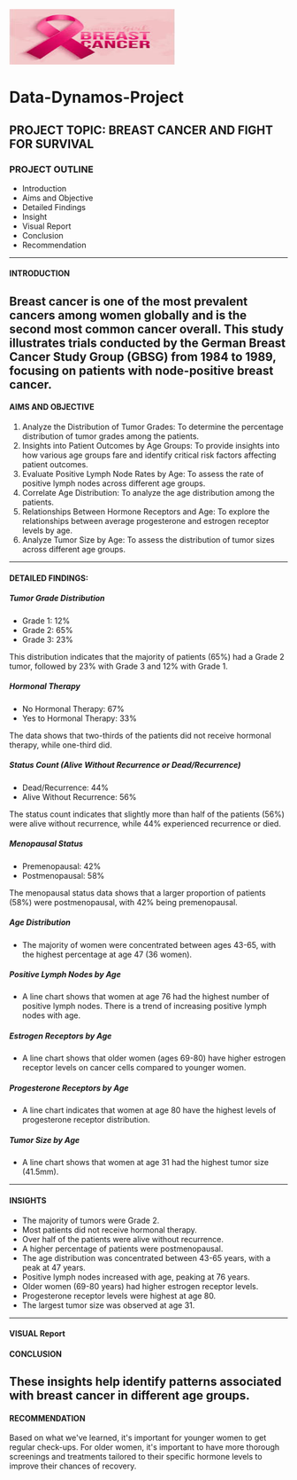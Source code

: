 <img src="Breast_cancer.jpg" width="300" height="100">

# Data-Dynamos-Project


## PROJECT TOPIC: BREAST CANCER AND FIGHT FOR SURVIVAL

### PROJECT OUTLINE
- Introduction
- Aims and Objective
- Detailed Findings
- Insight
- Visual Report
- Conclusion
- Recommendation
---

#### INTRODUCTION
Breast cancer is one of the most prevalent cancers among women globally and is the second most common cancer overall. This study illustrates trials conducted by the German Breast Cancer Study Group (GBSG) from 1984 to 1989, focusing on patients with node-positive breast cancer.
---

#### AIMS AND OBJECTIVE
1. Analyze the Distribution of Tumor Grades: To determine the percentage distribution of tumor grades among the patients.
2. Insights into Patient Outcomes by Age Groups: To provide insights into how various age groups fare and identify critical risk factors affecting patient outcomes.
3. Evaluate Positive Lymph Node Rates by Age: To assess the rate of positive lymph nodes across different age groups.
4. Correlate Age Distribution: To analyze the age distribution among the patients.
5. Relationships Between Hormone Receptors and Age: To explore the relationships between average progesterone and estrogen receptor levels by age.
6. Analyze Tumor Size by Age: To assess the distribution of tumor sizes across different age groups.
---


#### DETAILED FINDINGS:

##### Tumor Grade Distribution
- Grade 1: 12%
- Grade 2: 65%
- Grade 3: 23%

This distribution indicates that the majority of patients (65%) had a Grade 2 tumor, followed by 23% with Grade 3 and 12% with Grade 1.

##### Hormonal Therapy
- No Hormonal Therapy: 67%
- Yes to Hormonal Therapy: 33%

The data shows that two-thirds of the patients did not receive hormonal therapy, while one-third did.


##### Status Count (Alive Without Recurrence or Dead/Recurrence)
- Dead/Recurrence: 44%
- Alive Without Recurrence: 56%

The status count indicates that slightly more than half of the patients (56%) were alive without recurrence, while 44% experienced recurrence or died.


##### Menopausal Status
- Premenopausal: 42%
- Postmenopausal: 58%

The menopausal status data shows that a larger proportion of patients (58%) were postmenopausal, with 42% being premenopausal.


##### Age Distribution
- The majority of women were concentrated between ages 43-65, with the highest percentage at age 47 (36 women).


##### Positive Lymph Nodes by Age
- A line chart shows that women at age 76 had the highest number of positive lymph nodes. There is a trend of increasing positive lymph nodes with age.


##### Estrogen Receptors by Age
- A line chart shows that older women (ages 69-80) have higher estrogen receptor levels on cancer cells compared to younger women.


##### Progesterone Receptors by Age
- A line chart indicates that women at age 80 have the highest levels of progesterone receptor distribution.


##### Tumor Size by Age
- A line chart shows that women at age 31 had the highest tumor size (41.5mm).

---

#### INSIGHTS
- The majority of tumors were Grade 2.
- Most patients did not receive hormonal therapy.
- Over half of the patients were alive without recurrence.
- A higher percentage of patients were postmenopausal.
- The age distribution was concentrated between 43-65 years, with a peak at 47 years.
- Positive lymph nodes increased with age, peaking at 76 years.
- Older women (69-80 years) had higher estrogen receptor levels.
- Progesterone receptor levels were highest at age 80.
- The largest tumor size was observed at age 31.
---
#### VISUAL Report


#### CONCLUSION
These insights help identify patterns associated with breast cancer in different age groups.
---
#### RECOMMENDATION
Based on what we've learned, it's important for younger women to get regular check-ups. For older women, it's important to have more thorough screenings and treatments tailored to their specific hormone levels to improve their chances of recovery.








